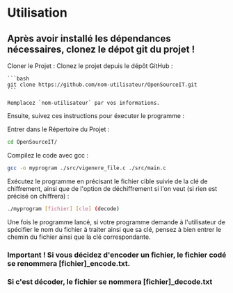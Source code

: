 # Utilisation


## Après avoir installé les dépendances nécessaires, clonez le dépot git du projet !

Cloner le Projet : Clonez le projet depuis le dépôt GitHub :

    ```bash
    git clone https://github.com/nom-utilisateur/OpenSourceIT.git
    ```

    Remplacez `nom-utilisateur` par vos informations.

Ensuite, suivez ces instructions pour éxecuter le programme : 

Entrer dans le Répertoire du Projet :

```bash
cd OpenSourceIT/
```

Compilez le code avec gcc :
```bash
gcc -o myprogram ./src/vigenere_file.c ./src/main.c
```

Exécutez le programme en précisant le fichier cible suivie de la clé de chiffrement, ainsi que de l'option de déchiffrement si l'on veut (si rien est précisé on chiffrera) :
```bash
./myprogram [fichier] [cle] (decode)
```
Une fois le programme lancé, si votre programme demande à l'utilisateur de spécifier le nom du fichier à traiter ainsi que sa clé, pensez à bien entrer le chemin du fichier ainsi que la clé correspondante.

### Important ! Si vous décidez d'encoder un fichier, le fichier codé se renommera [fichier]_encode.txt.
### Si c'est décoder, le fichier se nommera [fichier]_decode.txt
